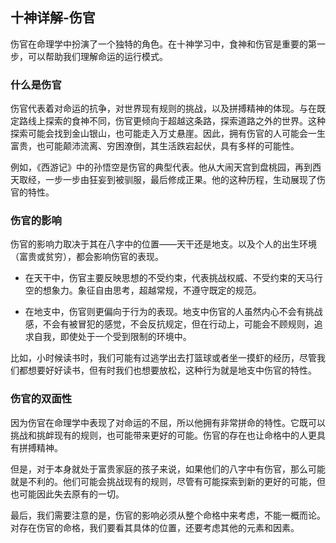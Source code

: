 ## 十神详解-伤官

伤官在命理学中扮演了一个独特的角色。在十神学习中，食神和伤官是重要的第一步，可以帮助我们理解命运的运行模式。

### 什么是伤官

伤官代表着对命运的抗争，对世界现有规则的挑战，以及拼搏精神的体现。与在既定路线上探索的食神不同，伤官更倾向于超越这条路，探索道路之外的世界。这种探索可能会找到金山银山，也可能走入万丈悬崖。因此，拥有伤官的人可能会一生富贵，也可能颠沛流离、穷困潦倒，其生活跌宕起伏，具有多样的可能性。

例如，《西游记》中的孙悟空是伤官的典型代表。他从大闹天宫到盘桃园，再到西天取经，一步一步由狂妄到被驯服，最后修成正果。他的这种历程，生动展现了伤官的特性。

### 伤官的影响

伤官的影响力取决于其在八字中的位置——天干还是地支。以及个人的出生环境（富贵或贫穷），都会影响伤官的表现。

* 在天干中，伤官主要反映思想的不受约束，代表挑战权威、不受约束的天马行空的想象力。象征自由思考，超越常规，不遵守既定的规范。
  
* 在地支中，伤官则更偏向于行为的表现。地支中伤官的人虽然内心不会有挑战感，不会有被冒犯的感觉，不会反抗规定，但在行动上，可能会不顾规则，追求自我，即使处于一个受到限制的环境中。

比如，小时候读书时，我们可能有过逃学出去打篮球或者坐一摸虾的经历，尽管我们都想要好好读书，但有时我们也想要放松，这种行为就是地支中伤官的特性。

### 伤官的双面性

因为伤官在命理学中表现了对命运的不屈，所以他拥有非常拼命的特性。它既可以挑战和挑衅现有的规则，也可能带来更好的可能。伤官的存在也让命格中的人更具有拼搏精神。

但是，对于本身就处于富贵家庭的孩子来说，如果他们的八字中有伤官，那么可能就是不利的。他们可能会挑战现有的规则，尽管有可能探索到新的更好的可能，但也可能因此失去原有的一切。

最后，我们需要注意的是，伤官的影响必须从整个命格中来考虑，不能一概而论。对存在伤官的命格，我们要看其具体的位置，还要考虑其他的元素和因素。